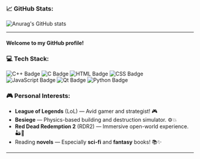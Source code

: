 ### 📈 GitHub Stats:
![Anurag's GitHub stats](https://github-readme-stats.vercel.app/api?username=blackdover)

---
#### Welcome to my GitHub profile!

### 💻 Tech Stack:
![C++ Badge](https://img.shields.io/badge/C++-blue?logo=c%2B%2B&logoColor=white)
![C Badge](https://img.shields.io/badge/C-green?logo=c&logoColor=white)
![HTML Badge](https://img.shields.io/badge/HTML-red?logo=html5&logoColor=white)
![CSS Badge](https://img.shields.io/badge/CSS-blue?logo=css3&logoColor=white)
![JavaScript Badge](https://img.shields.io/badge/JavaScript-yellow?logo=javascript&logoColor=white)
![Qt Badge](https://img.shields.io/badge/Qt-darkgreen?logo=qt&logoColor=white)
![Python Badge](https://img.shields.io/badge/Python-blue?logo=python&logoColor=white)

### 🎮 Personal Interests:
- **League of Legends** (LoL) — Avid gamer and strategist! 🎮
- **Besiege** — Physics-based building and destruction simulator. ⚙️💥
- **Red Dead Redemption 2** (RDR2) — Immersive open-world experience. 🏜️🐎
- Reading **novels** — Especially **sci-fi** and **fantasy** books! 📚✨

---


